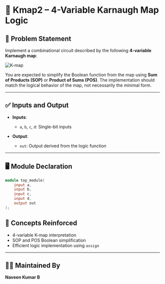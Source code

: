 # 🧮 Kmap2 – 4-Variable Karnaugh Map Logic

## 📘 Problem Statement

Implement a combinational circuit described by the following **4-variable Karnaugh map**:

![K-map](https://hdlbits.01xz.net/mw/images/4/4d/Kmap2.png)

You are expected to simplify the Boolean function from the map using **Sum of Products (SOP)** or **Product of Sums (POS)**. The implementation should match the logical behavior of the map, not necessarily the minimal form.

---

## ✅ Inputs and Output

- **Inputs**:
  - `a`, `b`, `c`, `d`: Single-bit inputs

- **Output**:
  - `out`: Output derived from the logic function

---

## 🖥️ Module Declaration

```verilog
module top_module(
    input a,
    input b,
    input c,
    input d,
    output out
);
```

## 🧩 Concepts Reinforced

- 4-variable K-map interpretation
- SOP and POS Boolean simplification
- Efficient logic implementation using `assign`

---

## 👨‍💻 Maintained By

**Naveen Kumar B**

